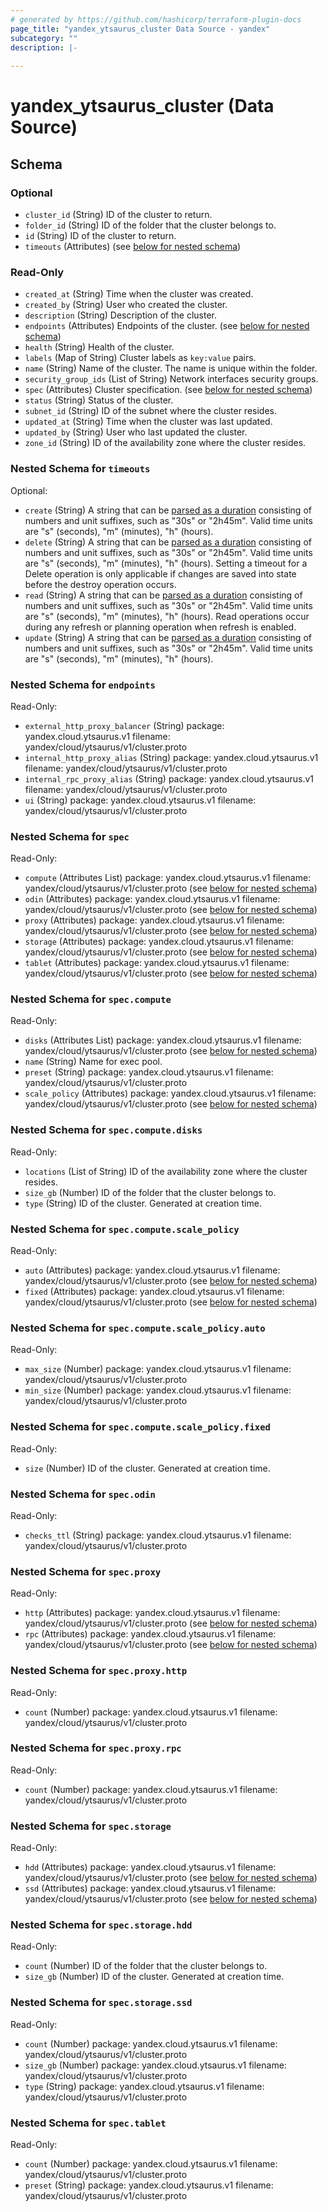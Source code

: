```yaml
---
# generated by https://github.com/hashicorp/terraform-plugin-docs
page_title: "yandex_ytsaurus_cluster Data Source - yandex"
subcategory: ""
description: |-
  
---
```


# yandex_ytsaurus_cluster (Data Source)





<!-- schema generated by tfplugindocs -->
## Schema

### Optional

- `cluster_id` (String) ID of the cluster to return.
- `folder_id` (String) ID of the folder that the cluster belongs to.
- `id` (String) ID of the cluster to return.
- `timeouts` (Attributes) (see [below for nested schema](#nestedatt--timeouts))

### Read-Only

- `created_at` (String) Time when the cluster was created.
- `created_by` (String) User who created the cluster.
- `description` (String) Description of the cluster.
- `endpoints` (Attributes) Endpoints of the cluster. (see [below for nested schema](#nestedatt--endpoints))
- `health` (String) Health of the cluster.
- `labels` (Map of String) Cluster labels as `key:value` pairs.
- `name` (String) Name of the cluster.
 The name is unique within the folder.
- `security_group_ids` (List of String) Network interfaces security groups.
- `spec` (Attributes) Cluster specification. (see [below for nested schema](#nestedatt--spec))
- `status` (String) Status of the cluster.
- `subnet_id` (String) ID of the subnet where the cluster resides.
- `updated_at` (String) Time when the cluster was last updated.
- `updated_by` (String) User who last updated the cluster.
- `zone_id` (String) ID of the availability zone where the cluster resides.

<a id="nestedatt--timeouts"></a>
### Nested Schema for `timeouts`

Optional:

- `create` (String) A string that can be [parsed as a duration](https://pkg.go.dev/time#ParseDuration) consisting of numbers and unit suffixes, such as "30s" or "2h45m". Valid time units are "s" (seconds), "m" (minutes), "h" (hours).
- `delete` (String) A string that can be [parsed as a duration](https://pkg.go.dev/time#ParseDuration) consisting of numbers and unit suffixes, such as "30s" or "2h45m". Valid time units are "s" (seconds), "m" (minutes), "h" (hours). Setting a timeout for a Delete operation is only applicable if changes are saved into state before the destroy operation occurs.
- `read` (String) A string that can be [parsed as a duration](https://pkg.go.dev/time#ParseDuration) consisting of numbers and unit suffixes, such as "30s" or "2h45m". Valid time units are "s" (seconds), "m" (minutes), "h" (hours). Read operations occur during any refresh or planning operation when refresh is enabled.
- `update` (String) A string that can be [parsed as a duration](https://pkg.go.dev/time#ParseDuration) consisting of numbers and unit suffixes, such as "30s" or "2h45m". Valid time units are "s" (seconds), "m" (minutes), "h" (hours).


<a id="nestedatt--endpoints"></a>
### Nested Schema for `endpoints`

Read-Only:

- `external_http_proxy_balancer` (String) package: yandex.cloud.ytsaurus.v1
filename: yandex/cloud/ytsaurus/v1/cluster.proto
- `internal_http_proxy_alias` (String) package: yandex.cloud.ytsaurus.v1
filename: yandex/cloud/ytsaurus/v1/cluster.proto
- `internal_rpc_proxy_alias` (String) package: yandex.cloud.ytsaurus.v1
filename: yandex/cloud/ytsaurus/v1/cluster.proto
- `ui` (String) package: yandex.cloud.ytsaurus.v1
filename: yandex/cloud/ytsaurus/v1/cluster.proto


<a id="nestedatt--spec"></a>
### Nested Schema for `spec`

Read-Only:

- `compute` (Attributes List) package: yandex.cloud.ytsaurus.v1
filename: yandex/cloud/ytsaurus/v1/cluster.proto (see [below for nested schema](#nestedatt--spec--compute))
- `odin` (Attributes) package: yandex.cloud.ytsaurus.v1
filename: yandex/cloud/ytsaurus/v1/cluster.proto (see [below for nested schema](#nestedatt--spec--odin))
- `proxy` (Attributes) package: yandex.cloud.ytsaurus.v1
filename: yandex/cloud/ytsaurus/v1/cluster.proto (see [below for nested schema](#nestedatt--spec--proxy))
- `storage` (Attributes) package: yandex.cloud.ytsaurus.v1
filename: yandex/cloud/ytsaurus/v1/cluster.proto (see [below for nested schema](#nestedatt--spec--storage))
- `tablet` (Attributes) package: yandex.cloud.ytsaurus.v1
filename: yandex/cloud/ytsaurus/v1/cluster.proto (see [below for nested schema](#nestedatt--spec--tablet))

<a id="nestedatt--spec--compute"></a>
### Nested Schema for `spec.compute`

Read-Only:

- `disks` (Attributes List) package: yandex.cloud.ytsaurus.v1
filename: yandex/cloud/ytsaurus/v1/cluster.proto (see [below for nested schema](#nestedatt--spec--compute--disks))
- `name` (String) Name for exec pool.
- `preset` (String) package: yandex.cloud.ytsaurus.v1
filename: yandex/cloud/ytsaurus/v1/cluster.proto
- `scale_policy` (Attributes) package: yandex.cloud.ytsaurus.v1
filename: yandex/cloud/ytsaurus/v1/cluster.proto (see [below for nested schema](#nestedatt--spec--compute--scale_policy))

<a id="nestedatt--spec--compute--disks"></a>
### Nested Schema for `spec.compute.disks`

Read-Only:

- `locations` (List of String) ID of the availability zone where the cluster resides.
- `size_gb` (Number) ID of the folder that the cluster belongs to.
- `type` (String) ID of the cluster. Generated at creation time.


<a id="nestedatt--spec--compute--scale_policy"></a>
### Nested Schema for `spec.compute.scale_policy`

Read-Only:

- `auto` (Attributes) package: yandex.cloud.ytsaurus.v1
filename: yandex/cloud/ytsaurus/v1/cluster.proto (see [below for nested schema](#nestedatt--spec--compute--scale_policy--auto))
- `fixed` (Attributes) package: yandex.cloud.ytsaurus.v1
filename: yandex/cloud/ytsaurus/v1/cluster.proto (see [below for nested schema](#nestedatt--spec--compute--scale_policy--fixed))

<a id="nestedatt--spec--compute--scale_policy--auto"></a>
### Nested Schema for `spec.compute.scale_policy.auto`

Read-Only:

- `max_size` (Number) package: yandex.cloud.ytsaurus.v1
filename: yandex/cloud/ytsaurus/v1/cluster.proto
- `min_size` (Number) package: yandex.cloud.ytsaurus.v1
filename: yandex/cloud/ytsaurus/v1/cluster.proto


<a id="nestedatt--spec--compute--scale_policy--fixed"></a>
### Nested Schema for `spec.compute.scale_policy.fixed`

Read-Only:

- `size` (Number) ID of the cluster. Generated at creation time.




<a id="nestedatt--spec--odin"></a>
### Nested Schema for `spec.odin`

Read-Only:

- `checks_ttl` (String) package: yandex.cloud.ytsaurus.v1
filename: yandex/cloud/ytsaurus/v1/cluster.proto


<a id="nestedatt--spec--proxy"></a>
### Nested Schema for `spec.proxy`

Read-Only:

- `http` (Attributes) package: yandex.cloud.ytsaurus.v1
filename: yandex/cloud/ytsaurus/v1/cluster.proto (see [below for nested schema](#nestedatt--spec--proxy--http))
- `rpc` (Attributes) package: yandex.cloud.ytsaurus.v1
filename: yandex/cloud/ytsaurus/v1/cluster.proto (see [below for nested schema](#nestedatt--spec--proxy--rpc))

<a id="nestedatt--spec--proxy--http"></a>
### Nested Schema for `spec.proxy.http`

Read-Only:

- `count` (Number) package: yandex.cloud.ytsaurus.v1
filename: yandex/cloud/ytsaurus/v1/cluster.proto


<a id="nestedatt--spec--proxy--rpc"></a>
### Nested Schema for `spec.proxy.rpc`

Read-Only:

- `count` (Number) package: yandex.cloud.ytsaurus.v1
filename: yandex/cloud/ytsaurus/v1/cluster.proto



<a id="nestedatt--spec--storage"></a>
### Nested Schema for `spec.storage`

Read-Only:

- `hdd` (Attributes) package: yandex.cloud.ytsaurus.v1
filename: yandex/cloud/ytsaurus/v1/cluster.proto (see [below for nested schema](#nestedatt--spec--storage--hdd))
- `ssd` (Attributes) package: yandex.cloud.ytsaurus.v1
filename: yandex/cloud/ytsaurus/v1/cluster.proto (see [below for nested schema](#nestedatt--spec--storage--ssd))

<a id="nestedatt--spec--storage--hdd"></a>
### Nested Schema for `spec.storage.hdd`

Read-Only:

- `count` (Number) ID of the folder that the cluster belongs to.
- `size_gb` (Number) ID of the cluster. Generated at creation time.


<a id="nestedatt--spec--storage--ssd"></a>
### Nested Schema for `spec.storage.ssd`

Read-Only:

- `count` (Number) package: yandex.cloud.ytsaurus.v1
filename: yandex/cloud/ytsaurus/v1/cluster.proto
- `size_gb` (Number) package: yandex.cloud.ytsaurus.v1
filename: yandex/cloud/ytsaurus/v1/cluster.proto
- `type` (String) package: yandex.cloud.ytsaurus.v1
filename: yandex/cloud/ytsaurus/v1/cluster.proto



<a id="nestedatt--spec--tablet"></a>
### Nested Schema for `spec.tablet`

Read-Only:

- `count` (Number) package: yandex.cloud.ytsaurus.v1
filename: yandex/cloud/ytsaurus/v1/cluster.proto
- `preset` (String) package: yandex.cloud.ytsaurus.v1
filename: yandex/cloud/ytsaurus/v1/cluster.proto
